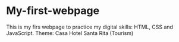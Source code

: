 # My-first-webpage

This is my firs webpage to practice my digital skills: HTML, CSS and JavaScript. Theme: Casa Hotel Santa Rita (Tourism)
